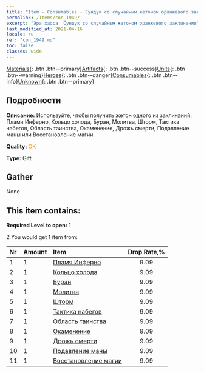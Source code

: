```yaml
---
title: "Item - Consumables - Сундук со случайным жетоном оранжевого заклинания"
permalink: /Items/con_1949/
excerpt: "Эра хаоса  Сундук со случайным жетоном оранжевого заклинания"
last_modified_at: 2021-04-16
locale: ru
ref: "con_1949.md"
toc: false
classes: wide
---
```

 [Materials](/ru/Items/){: .btn .btn--primary}[Artifacts](/ru/Items/Artifacts/){: .btn .btn--success}[Units](/ru/Items/Units/){: .btn .btn--warning}[Heroes](/ru/Items/Heroes/){: .btn .btn--danger}[Consumables](/ru/Items/Consumables/){: .btn .btn--info}[Unknown](/ru/Items/Unknown/){: .btn .btn--primary}

## Подробности
 **Описание:** Используйте, чтобы получить жетон одного из заклинаний: Пламя Инферно, Кольцо холода, Буран, Молитва, Шторм, Тактика набегов, Область таинства, Окаменение, Дрожь смерти, Подавление маны или Восстановление магии.

 **Quality:** <span style="color: #FF8C00">OK</span>

 **Type:** Gift

## Gather

  None

## This item contains:

 **Required Level to open:** 1

 2 You would get **1** item  from:

  | Nr | Amount |     Item    | Drop Rate,% |
  |:---|:-------|:------------|:---------:|
  | 1 | 1 | [Пламя Инферно](/ru/Items/her_406/) | 9.09 | 
  | 2 | 1 | [Кольцо холода](/ru/Items/her_421/) | 9.09 | 
  | 3 | 1 | [Буран](/ru/Items/her_423/) | 9.09 | 
  | 4 | 1 | [Молитва](/ru/Items/her_432/) | 9.09 | 
  | 5 | 1 | [Шторм](/ru/Items/her_445/) | 9.09 | 
  | 6 | 1 | [Тактика набегов](/ru/Items/her_450/) | 9.09 | 
  | 7 | 1 | [Область таинства](/ru/Items/her_470/) | 9.09 | 
  | 8 | 1 | [Окаменение](/ru/Items/her_471/) | 9.09 | 
  | 9 | 1 | [Дрожь смерти](/ru/Items/her_456/) | 9.09 | 
  | 10 | 1 | [Подавление маны](/ru/Items/her_480/) | 9.09 | 
  | 11 | 1 | [Восстановление магии](/ru/Items/her_482/) | 9.09 | 
